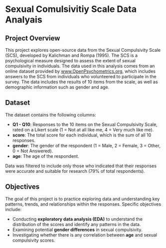 # Sexual Comulsivitiy Scale Data Analyais
## Project Overview 
This project explores open-source data from the Sexual Compulsivity Scale (SCS), developed by Kalichman and Rompa (1995). The SCS is a psychological measure designed to assess the extent of sexual compulsivity in individuals. The data used in this analysis comes from an online dataset provided by www.OpenPsychometrics.org, which includes answers to the SCS from individuals who volunteered to participate in the survey. The data includes the results of 10 items from the scale, as well as demographic information such as gender and age.
## Dataset 
The dataset contains the following columns:
- **Q1 - Q10**: Responses to the 10 items on the Sexual Compulsivity Scale, rated on a Likert scale (1 = Not at all like me, 4 = Very much like me).
- **score**: The total score for each individual, which is the sum of all 10 responses.
- **gender**: The gender of the respondent (1 = Male, 2 = Female, 3 = Other, 0 = Not Answered).
- **age**: The age of the respondent.

Data was filtered to include only those who indicated that their responses were accurate and suitable for research (79% of total respondents).

## Objectives
The goal of this project is to practice exploring data and understanding key patterns, trends, and relationships within the responses. Specific objectives include:
- Conducting **exploratory data analysis (EDA)** to understand the distribution of the scores and identify any patterns in the data.
- Examining potential **gender differences** in sexual compulsivity.
- Investigating whether there is any correlation between **age** and sexual compulsivity scores.
